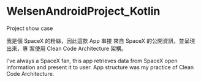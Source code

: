 # WelsenAndroidProject_Kotlin
Project show case

我是個 SpaceX 的粉絲，因此這款 App 串接 來自 SpaceX 的公開資訊，並呈現出來，專 案使用 Clean Code Architecture 架構。

I’ve always a SpaceX fan, this app retrieves data from SpaceX open information and present it to user. App structure was my practice of Clean Code Architecture.
